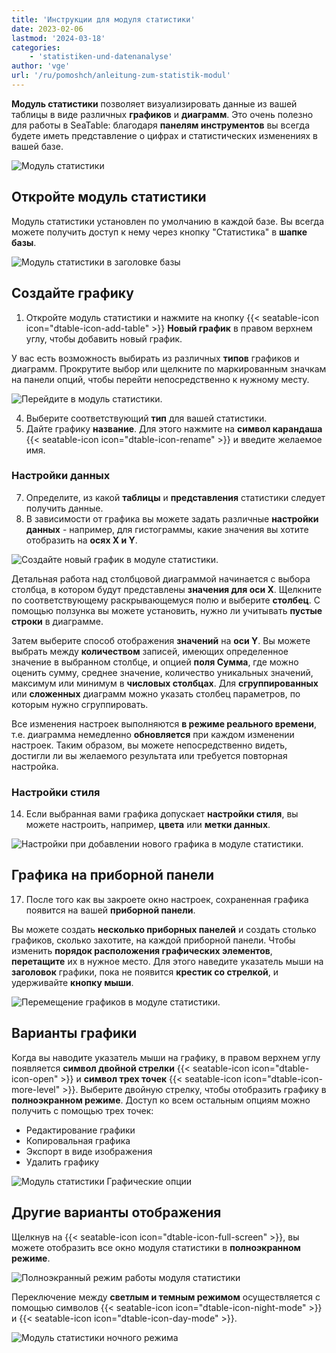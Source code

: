 ```yaml
---
title: 'Инструкции для модуля статистики'
date: 2023-02-06
lastmod: '2024-03-18'
categories:
    - 'statistiken-und-datenanalyse'
author: 'vge'
url: '/ru/pomoshch/anleitung-zum-statistik-modul'
---
```


**Модуль статистики** позволяет визуализировать данные из вашей таблицы в виде различных **графиков** и **диаграмм**. Это очень полезно для работы в SeaTable: благодаря **панелям инструментов** вы всегда будете иметь представление о цифрах и статистических изменениях в вашей базе.

![Модуль статистики](images/erweitertes-statistik-plugin-release-notes.gif)

## Откройте модуль статистики

Модуль статистики установлен по умолчанию в каждой базе. Вы всегда можете получить доступ к нему через кнопку "Статистика" в **шапке базы**.

![Модуль статистики в заголовке базы](images/statistic-plugin-in-base-header.jpg)

## Создайте графику

1. Откройте модуль статистики и нажмите на кнопку {{< seatable-icon icon="dtable-icon-add-table" >}} **Новый график** в правом верхнем углу, чтобы добавить новый график.

У вас есть возможность выбирать из различных **типов** графиков и диаграмм. Прокрутите выбор или щелкните по маркированным значкам на панели опций, чтобы перейти непосредственно к нужному месту.

![Перейдите в модуль статистики.](images/Navigieren-im-Statistik-Plugin-1.png)

4. Выберите соответствующий **тип** для вашей статистики.
5. Дайте графику **название**. Для этого нажмите на **символ карандаша** {{< seatable-icon icon="dtable-icon-rename" >}} и введите желаемое имя.

### Настройки данных

7. Определите, из какой **таблицы** и **представления** статистики следует получить данные.
8. В зависимости от графика вы можете задать различные **настройки данных** - например, для гистограммы, какие значения вы хотите отобразить на **осях X и Y**.

![Создайте новый график в модуле статистики.](images/Dateneinstellungen.png)

Детальная работа над столбцовой диаграммой начинается с выбора столбца, в котором будут представлены **значения для оси X**. Щелкните по соответствующему раскрывающемуся полю и выберите **столбец**. С помощью ползунка вы можете установить, нужно ли учитывать **пустые строки** в диаграмме.

Затем выберите способ отображения **значений** на **оси Y**. Вы можете выбрать между **количеством** записей, имеющих определенное значение в выбранном столбце, и опцией **поля Сумма**, где можно оценить сумму, среднее значение, количество уникальных значений, максимум или минимум в **числовых столбцах**. Для **сгруппированных** или **сложенных** диаграмм можно указать столбец параметров, по которым нужно сгруппировать.

Все изменения настроек выполняются **в режиме реального времени**, т.е. диаграмма немедленно **обновляется** при каждом изменении настроек. Таким образом, вы можете непосредственно видеть, достигли ли вы желаемого результата или требуется повторная настройка.

### Настройки стиля

14. Если выбранная вами графика допускает **настройки стиля**, вы можете настроить, например, **цвета** или **метки данных**.

![Настройки при добавлении нового графика в модуле статистики.](images/Stileinstellungen.png)

## Графика на приборной панели

17. После того как вы закроете окно настроек, сохраненная графика появится на вашей **приборной панели**.

Вы можете создать **несколько приборных панелей** и создать столько графиков, сколько захотите, на каждой приборной панели. Чтобы изменить **порядок расположения графических элементов**, **перетащите** их в нужное место. Для этого наведите указатель мыши на **заголовок** графики, пока не появится **крестик со стрелкой**, и удерживайте **кнопку мыши**.

![Перемещение графиков в модуле статистики.](images/Dashboard_Sortierung_Statistik-Plugin.gif)

## Варианты графики

Когда вы наводите указатель мыши на графику, в правом верхнем углу появляется **символ двойной стрелки** {{< seatable-icon icon="dtable-icon-open" >}} и **символ трех точек** {{< seatable-icon icon="dtable-icon-more-level" >}}. Выберите двойную стрелку, чтобы отобразить графику в **полноэкранном режиме**. Доступ ко всем остальным опциям можно получить с помощью трех точек:

- Редактирование графики
- Копировальная графика
- Экспорт в виде изображения
- Удалить графику

![Модуль статистики Графические опции](images/Statistik-Plugin-Grafik-Optionen.gif)

## Другие варианты отображения

Щелкнув на {{< seatable-icon icon="dtable-icon-full-screen" >}}, вы можете отобразить все окно модуля статистики в **полноэкранном режиме**.

![Полноэкранный режим работы модуля статистики](images/Statistik-Plugin-Vollbildmodus.gif)

Переключение между **светлым и темным режимом** осуществляется с помощью символов {{< seatable-icon icon="dtable-icon-night-mode" >}} и {{< seatable-icon icon="dtable-icon-day-mode" >}}.

![Модуль статистики ночного режима](images/Statistik-Plugin-dark-mode.png)

